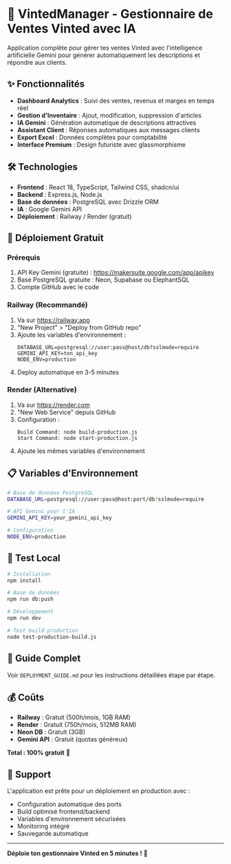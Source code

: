 # 🚀 VintedManager - Gestionnaire de Ventes Vinted avec IA

Application complète pour gérer tes ventes Vinted avec l'intelligence artificielle Gemini pour générer automatiquement les descriptions et répondre aux clients.

## ✨ Fonctionnalités

- **Dashboard Analytics** : Suivi des ventes, revenus et marges en temps réel
- **Gestion d'Inventaire** : Ajout, modification, suppression d'articles
- **IA Gemini** : Génération automatique de descriptions attractives
- **Assistant Client** : Réponses automatiques aux messages clients
- **Export Excel** : Données complètes pour comptabilité
- **Interface Premium** : Design futuriste avec glassmorphisme

## 🛠️ Technologies

- **Frontend** : React 18, TypeScript, Tailwind CSS, shadcn/ui
- **Backend** : Express.js, Node.js
- **Base de données** : PostgreSQL avec Drizzle ORM  
- **IA** : Google Gemini API
- **Déploiement** : Railway / Render (gratuit)

## 🚀 Déploiement Gratuit

### Prérequis
1. API Key Gemini (gratuite) : https://makersuite.google.com/app/apikey
2. Base PostgreSQL gratuite : Neon, Supabase ou ElephantSQL
3. Compte GitHub avec le code

### Railway (Recommandé)
1. Va sur https://railway.app
2. "New Project" > "Deploy from GitHub repo"
3. Ajoute les variables d'environnement :
   ```
   DATABASE_URL=postgresql://user:pass@host/db?sslmode=require
   GEMINI_API_KEY=ton_api_key
   NODE_ENV=production
   ```
4. Deploy automatique en 3-5 minutes

### Render (Alternative)
1. Va sur https://render.com  
2. "New Web Service" depuis GitHub
3. Configuration :
   ```
   Build Command: node build-production.js
   Start Command: node start-production.js
   ```
4. Ajoute les mêmes variables d'environnement

## 📋 Variables d'Environnement

```bash
# Base de données PostgreSQL
DATABASE_URL=postgresql://user:pass@host:port/db?sslmode=require

# API Gemini pour l'IA
GEMINI_API_KEY=your_gemini_api_key

# Configuration
NODE_ENV=production
```

## 🧪 Test Local

```bash
# Installation
npm install

# Base de données
npm run db:push

# Développement
npm run dev

# Test build production
node test-production-build.js
```

## 📖 Guide Complet

Voir `DEPLOYMENT_GUIDE.md` pour les instructions détaillées étape par étape.

## 💰 Coûts

- **Railway** : Gratuit (500h/mois, 1GB RAM)
- **Render** : Gratuit (750h/mois, 512MB RAM)  
- **Neon DB** : Gratuit (3GB)
- **Gemini API** : Gratuit (quotas généreux)

**Total : 100% gratuit** 🎉

## 🔧 Support

L'application est prête pour un déploiement en production avec :
- Configuration automatique des ports
- Build optimisé frontend/backend
- Variables d'environnement sécurisées
- Monitoring intégré
- Sauvegarde automatique

---

**Déploie ton gestionnaire Vinted en 5 minutes !** 🚀